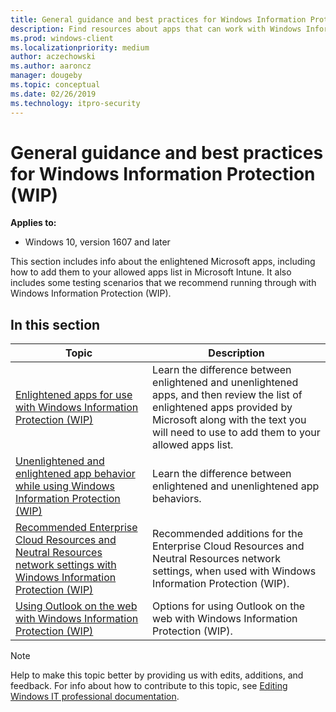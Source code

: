 ```yaml
---
title: General guidance and best practices for Windows Information Protection (WIP) 
description: Find resources about apps that can work with Windows Information Protection (WIP) to protect data. Enlightened apps can tell corporate and personal data apart.
ms.prod: windows-client
ms.localizationpriority: medium
author: aczechowski
ms.author: aaroncz
manager: dougeby
ms.topic: conceptual
ms.date: 02/26/2019
ms.technology: itpro-security
---
```


# General guidance and best practices for Windows Information Protection (WIP)
**Applies to:**

- Windows 10, version 1607 and later

This section includes info about the enlightened Microsoft apps, including how to add them to your allowed apps list in Microsoft Intune. It also includes some testing scenarios that we recommend running through with Windows Information Protection (WIP).

## In this section

|Topic |Description |
|------|------------|
|[Enlightened apps for use with Windows Information Protection (WIP)](enlightened-microsoft-apps-and-wip.md) |Learn the difference between enlightened and unenlightened apps, and then review the list of enlightened apps provided by Microsoft along with the text you will need to use to add them to your allowed apps list. | 
|[Unenlightened and enlightened app behavior while using Windows Information Protection (WIP)](app-behavior-with-wip.md) |Learn the difference between enlightened and unenlightened app behaviors. |
|[Recommended Enterprise Cloud Resources and Neutral Resources network settings with Windows Information Protection (WIP)](recommended-network-definitions-for-wip.md) |Recommended additions for the Enterprise Cloud Resources and Neutral Resources network settings, when used with Windows Information Protection (WIP). |
|[Using Outlook on the web with Windows Information Protection (WIP)](using-owa-with-wip.md) |Options for using Outlook on the web with Windows Information Protection (WIP). |

>[!NOTE]
>Help to make this topic better by providing us with edits, additions, and feedback. For info about how to contribute to this topic, see [Editing Windows IT professional documentation](https://github.com/Microsoft/windows-itpro-docs/blob/master/CONTRIBUTING.md).
